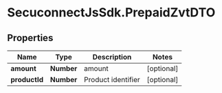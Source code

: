 # SecuconnectJsSdk.PrepaidZvtDTO

## Properties
Name | Type | Description | Notes
------------ | ------------- | ------------- | -------------
**amount** | **Number** | amount | [optional] 
**productId** | **Number** | Product identifier | [optional] 


